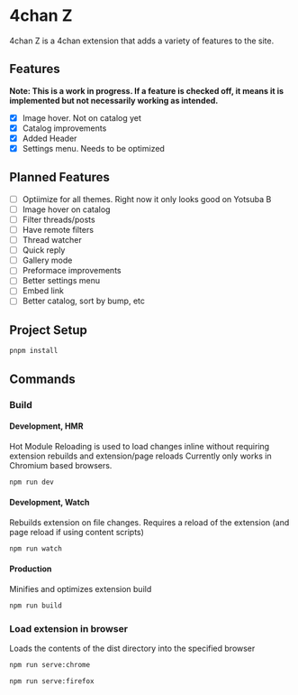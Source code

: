 # 4chan Z

4chan Z is a 4chan extension that adds a variety of features to the site.

## Features

**Note: This is a work in progress. If a feature is checked off, it means it is implemented but not necessarily working as intended.**

- [x] Image hover. Not on catalog yet
- [x] Catalog improvements
- [x] Added Header
- [x] Settings menu. Needs to be optimized

## Planned Features

- [ ] Optiimize for all themes. Right now it only looks good on Yotsuba B
- [ ] Image hover on catalog
- [ ] Filter threads/posts
- [ ] Have remote filters
- [ ] Thread watcher
- [ ] Quick reply
- [ ] Gallery mode
- [ ] Preformace improvements
- [ ] Better settings menu
- [ ] Embed link
- [ ] Better catalog, sort by bump, etc

## Project Setup

```sh
pnpm install
```

## Commands

### Build

#### Development, HMR

Hot Module Reloading is used to load changes inline without requiring extension rebuilds and extension/page reloads
Currently only works in Chromium based browsers.

```sh
npm run dev
```

#### Development, Watch

Rebuilds extension on file changes. Requires a reload of the extension (and page reload if using content scripts)

```sh
npm run watch
```

#### Production

Minifies and optimizes extension build

```sh
npm run build
```

### Load extension in browser

Loads the contents of the dist directory into the specified browser

```sh
npm run serve:chrome
```

```sh
npm run serve:firefox
```

